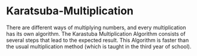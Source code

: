 # Karatsuba-Multiplication
There are different ways of multiplying numbers, and every multiplication has its own algorithm. The Karastuba Multiplication Algorithm consists of several steps that lead to the expected result. This Algorithm is faster than the usual multiplication method (which is taught in the third year of school). 

